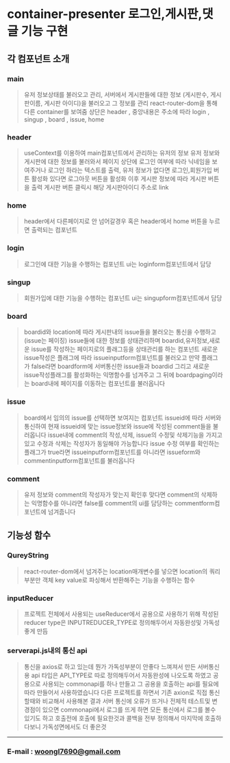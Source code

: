 # container-presenter 로그인,게시판,댓글 기능 구현

## 각 컴포넌트 소개
 
### main
> 유저 정보상태를 불러오고 관리, 서버에서 게시판들에 대한 정보 (게시판수, 게시판이름, 게시판 아이디)을 불러오고 그 정보를 관리
> react-router-dom을 통해 다른 container를 보여줌
> 상단은 header , 중앙내용은 주소에 따라 login , singup , board , issue, home
 

### header
> useContext를 이용하여 main컴포넌트에서 관리하는 유저의 정보 유저 정보와 게시판에 대한 정보를 불러와서 페이지 상단에
> 로그인 여부에 따라 닉네임을 보여주거나 로그인 하라는 텍스트를 출력, 유저 정보가 없다면 로그인,회원가입 버튼 활성화
> 있다면 로그아웃 버튼을 활성화 이후 게시판 정보에 따라 게시판 버튼을 출력 게시판 버튼 클릭시
> 해당 게시판아이디 주소로 link



### home
> header에서 다른페이지로 안 넘어갈경우 혹은 header에서 home 버튼을 누르면 출력되는 컴포넌트

### login 
> 로그인에 대한 기능을 수행하는 컴포넌트 ui는 loginform컴포넌트에서 담당

### singup 
> 회원가입에 대한 기능을 수행하는 컴포넌트 ui는 singupform컴포넌트에서 담당

### board 
> boardid와 location에 따라 게시판내의 issue들을 불러오는 통신을 수행하고(issue는 페이징) issue들에 대한 정보를 상태관리하며 
> boardid,유저정보,새로운 issue를 작성하는 페이지로의 플래그등을 상태관리를 하는 컴포넌트
> 새로운 issue작성은 플래그에 따라 issueinputform컴포넌트를 불러오고
> 만약 플래그가 false라면 boardform에 서버통신한 issue들과 boardid 그리고 새로운 issue작성플래그를 활성화하는 익명함수를 
> 넘겨주고 그 뒤에 boardpaging이라는 board내에 페이지를 이동하는 컴포넌트를 불러옵니다



### issue 
> board에서 임의의 issue를 선택하면 보여지는 컴포넌트
> issueid에 따라 서버와 통신하여 현재 issueid에 맞는 issue정보와 issue에 작성된 comment들을 불러옵니다
> issue내에 comment의 작성,삭제, issue의 수정및 삭제기능을 가지고 있고 수정과 삭제는 작성자가 동일해야 가능합니다
> issue 수정 여부를 확인하는 플래그가 true라면 issueinputform컴포넌트를
> 아니라면 issueform와 commentinputform컴포넌트를 불러옵니다

### comment 
> 유저 정보와 comment의 작성자가 맞는지 확인후 맞다면 comment의 삭제하는 익명함수를
> 아니라면 false를 comment의 ui를 담당하는 commentform컴포넌트에 넘겨줍니다



## 기능성 함수

### QureyString
> react-router-dom에서 넘겨주는 location매개변수를 넣으면 location의 쿼리 부분만 객체 key value로 파싱해서 반환해주는 기능을 수행하는 함수

### inputReducer
> 프로젝트 전체에서 사용되는 useReducer에서 공용으로 사용하기 위해 작성된 reducer
> type은 INPUTREDUCER_TYPE로 정의해두어서 자동완성및 가독성좋게 만듬


### serverapi.js내의 통신 api
> 통신을 axios로 하고 있는데 뭔가 가독성부분이 안좋다 느껴져서 만든 서버통신용 api
> 타입은 API_TYPE로 따로 정의해두어서 자동완성에 나오도록 하였고 공용으로 사용되는 commonapi를 하나 만들고
> 그 공용을 호출하는 api를 필요에 따라 만들어서 사용하였습니다 
> 다른 프로젝트를 하면서 기존 axion로 직접 통신할때와 비교해서 사용해본 결과
> 서버 통신에 오류가 뜨거나 전체적 테스트및 변경점이 있으면 commonapi에서 로그를 뜨게 하면 
> 모든 통신에서 로그를 볼수 있기도 하고 호출전에 호출에 필요한것과 콜백을 전부 정의해서 
> 마지막에 호출하다보니 가독성면에서도 더 좋은것 



---



### E-mail : woongl7690@gmail.com
